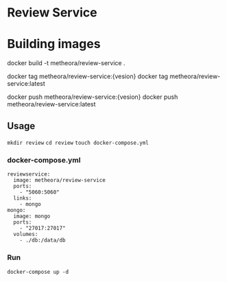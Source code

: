 # Review Service

# Building images

docker build -t metheora/review-service .

docker tag metheora/review-service:{vesion}
docker tag metheora/review-service:latest

docker push metheora/review-service:{vesion}
docker push metheora/review-service:latest

## Usage

`mkdir review`
`cd review`
`touch docker-compose.yml`

### docker-compose.yml

```
reviewservice:
  image: metheora/review-service
  ports:
    - "5060:5060"
  links:
    - mongo
mongo:
  image: mongo
  ports:
    - "27017:27017"
  volumes:
    - ./db:/data/db
```

### Run

`docker-compose up -d`